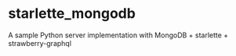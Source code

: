 # starlette_mongodb

A sample Python server implementation with MongoDB + starlette + strawberry-graphql
